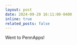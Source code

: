 ```yaml
---
layout: post
date: 2024-09-20 16:11:00-0400
inline: true
related_posts: false
---
```

Went to PennApps!


